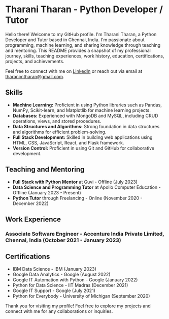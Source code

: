 # Tharani Tharan - Python Developer / Tutor

Hello there! Welcome to my GitHub profile. I'm Tharani Tharan, a Python Developer and Tutor based in Chennai, India. I'm passionate about programming, machine learning, and sharing knowledge through teaching and mentoring. This README provides a snapshot of my professional journey, skills, teaching experiences, work history, education, certifications, projects, and achievements.

Feel free to connect with me on [LinkedIn](https://www.linkedin.com/in/tharani-tharan) or reach out via email at tharanimtharan@gmail.com.

## Skills

- **Machine Learning:** Proficient in using Python libraries such as Pandas, NumPy, Scikit-learn, and Matplotlib for machine learning projects.
- **Databases:** Experienced with MongoDB and MySQL, including CRUD operations, views, and stored procedures.
- **Data Structures and Algorithms:** Strong foundation in data structures and algorithms for efficient problem-solving.
- **Full Stack Development:** Skilled in building web applications using HTML, CSS, JavaScript, React, and Flask framework.
- **Version Control:** Proficient in using Git and GitHub for collaborative development.

## Teaching and Mentoring

- **Full Stack with Python Mentor** at Guvi - Offline (July 2023)
- **Data Science and Programming Tutor** at Apollo Computer Education - Offline (January 2023 - Present)
- **Python Tutor** through Freelancing - Online (November 2020 - December 2022)

## Work Experience

### Associate Software Engineer - Accenture India Private Limited, Chennai, India (October 2021 - January 2023)

## Certifications

- IBM Data Science - IBM (January 2023)
- Google Data Analytics - Google (August 2022)
- Google IT Automation with Python - Google (January 2022)
- Python for Data Science - IIT Madras (December 2021)
- Google IT Support - Google (July 2021)
- Python for Everybody - University of Michigan (September 2020)

Thank you for visiting my profile! Feel free to explore my projects and connect with me for any collaborations or inquiries.
